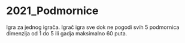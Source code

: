 # 2021_Podmornice
Igra za jednog igrača. Igrač igra sve dok ne pogodi svih 5 podmornica dimenzija od 1 do 5 ili gadja maksimalno 60 puta.
